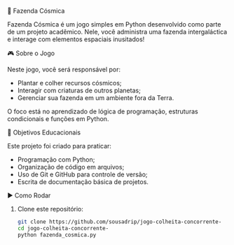 🌌 Fazenda Cósmica

Fazenda Cósmica é um jogo simples em Python desenvolvido como parte de um projeto acadêmico. Nele, você administra uma fazenda intergaláctica e interage com elementos espaciais inusitados!

🎮 Sobre o Jogo

Neste jogo, você será responsável por:

- Plantar e colher recursos cósmicos;
- Interagir com criaturas de outros planetas;
- Gerenciar sua fazenda em um ambiente fora da Terra.

O foco está no aprendizado de lógica de programação, estruturas condicionais e funções em Python.

🧠 Objetivos Educacionais

Este projeto foi criado para praticar:

- Programação com Python;
- Organização de código em arquivos;
- Uso de Git e GitHub para controle de versão;
- Escrita de documentação básica de projetos.

▶️ Como Rodar

1. Clone este repositório:
   ```bash
   git clone https://github.com/sousadrip/jogo-colheita-concorrente-
   cd jogo-colheita-concorrente-
   python fazenda_cosmica.py

